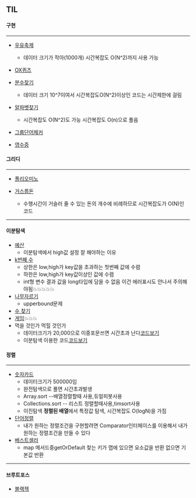 ## TIL

#### 구현
***
* [우유축제](https://github.com/Jung-MinGi/TIL/blob/main/%EB%B0%B1%EC%A4%80/%EA%B5%AC%ED%98%84/14720-%EC%9A%B0%EC%9C%A0%EC%B6%95%EC%A0%9C.java)
  - 데이터 크기가 작아(1000개) 시간복잡도 O(N^2)까지 사용 가능
* [OX퀴즈](https://github.com/Jung-MinGi/TIL/blob/main/%EB%B0%B1%EC%A4%80/%EA%B5%AC%ED%98%84/8958-OX%ED%80%B4%EC%A6%88.java)

* [분수찾기](https://github.com/MingGi-Jung/Algorithm/blob/main/%EB%B0%B1%EC%A4%80/%EA%B5%AC%ED%98%84/1193-%EB%B6%84%EC%88%98%EC%B0%BE%EA%B8%B0.java)
  - 데이터 크기 10^7이여서 시간복잡도O(N^2)이상인 코드는 시간제한에 걸림
* [알파벳찾기](https://github.com/Jung-MinGi/TIL/blob/main/%EB%B0%B1%EC%A4%80/%EA%B5%AC%ED%98%84/10809-%EC%95%8C%ED%8C%8C%EB%B2%B3%20%EC%B0%BE%EA%B8%B0.java)
  * 시간복잡도 O(N^2)도 가능 시간복잡도 O(n)으로 풀음
* [그룹단어체커](https://github.com/Jung-MinGi/TIL/blob/main/%EB%B0%B1%EC%A4%80/%EA%B5%AC%ED%98%84/1316-%EA%B7%B8%EB%A3%B9%EB%8B%A8%EC%96%B4%EC%B2%B4%EC%BB%A4.java)
* [영수증](https://github.com/Jung-MinGi/TIL/blob/main/%EB%B0%B1%EC%A4%80/%EA%B5%AC%ED%98%84/25304-%EC%98%81%EC%88%98%EC%A6%9D.java)
#### 그리디
***
* [폴리오미노](https://github.com/Jung-MinGi/TIL/blob/main/%EB%B0%B1%EC%A4%80/%EA%B7%B8%EB%A6%AC%EB%94%94/1343-%ED%8F%B4%EB%A6%AC%EC%98%A4%EB%AF%B8%EB%85%B8.java)

* [거스름돈](https://github.com/MingGi-Jung/Algorithm/blob/main/%EB%B0%B1%EC%A4%80/%EA%B7%B8%EB%A6%AC%EB%94%94/5585-%EA%B1%B0%EC%8A%A4%EB%A6%84%EB%8F%88.java)
  - 수행시간이 거슬러 줄 수 있는 돈의 개수에 비례하므로 시간복잡도가 O(N)인 코드 
***
#### 이분탐색
* [예산]()
  * 이분탐색에서 high값 설정 잘 해야하는 이유 
* [k번째 수](https://github.com/Jung-MinGi/TIL/blob/main/%EB%B0%B1%EC%A4%80/%EC%9D%B4%EB%B6%84%ED%83%90%EC%83%89/1300-k%EB%B2%88%EC%A8%B0%EC%88%98.java)
  * 상한은 low,high가 key값을 초과하는 첫번째 값에 수렴
  * 하한은 low,high가 key값이상인 값에 수렴
  * int형 변수 결과 값을 long타입에 담을 수 없음 
  이건 에러표시도 안나서 주의해야됨💥💥💥💥💥
* [나무자르기](https://github.com/Jung-MinGi/TIL/blob/main/%EB%B0%B1%EC%A4%80/%EC%9D%B4%EB%B6%84%ED%83%90%EC%83%89/2805-%EB%82%98%EB%AC%B4%EC%9E%90%EB%A5%B4%EA%B8%B0.java)
  * upperbound문제
* [수 찾기]()
* [게임](https://github.com/Jung-MinGi/TIL/blob/main/%EB%B0%B1%EC%A4%80/%EC%9D%B4%EB%B6%84%ED%83%90%EC%83%89/1072-%EA%B2%8C%EC%9E%84.java)💥💥💥
* 먹을 것인가 먹힐 것인가
  * 데이터크기가 20,000으로 이중포문쓰면 시간초과 난다[코드보기](https://github.com/Jung-MinGi/TIL/blob/4f9b5f43f79caf6f1033dc221d5162c64d577353/%EB%B0%B1%EC%A4%80/%EC%9D%B4%EB%B6%84%ED%83%90%EC%83%89/7795-%EB%A8%B9%EC%9D%84%20%EA%B2%83%EC%9D%B8%EA%B0%80%20%EB%A8%B9%ED%9E%90%20%EA%B2%83%EC%9D%B8%EA%B0%80.java#L30)
  * 이분탐색 이용한 코드[코드보기](https://github.com/Jung-MinGi/TIL/blob/4f9b5f43f79caf6f1033dc221d5162c64d577353/%EB%B0%B1%EC%A4%80/%EC%9D%B4%EB%B6%84%ED%83%90%EC%83%89/7795-%EB%A8%B9%EC%9D%84%20%EA%B2%83%EC%9D%B8%EA%B0%80%20%EB%A8%B9%ED%9E%90%20%EA%B2%83%EC%9D%B8%EA%B0%80.java#L66)
#### 정렬
***
* [숫자카드](https://github.com/MingGi-Jung/Algorithm/blob/main/%EB%B0%B1%EC%A4%80/%EC%A0%95%EB%A0%AC/10815-%EC%88%AB%EC%9E%90%20%EC%B9%B4%EB%93%9C.java)
  - 데이터크기가 500000임
  - 완전탐색으로 풀면 시간초과발생
  - Array.sort --배열정렬할때 사용,듀얼피봇사용
  - Collections.sort -- 리스트 정렬할때사용,timsort사용
  - 이진탐색 **정렬된 배열**에서 특정값 탐색, 시간복잡도 O(logN)을 가짐
* [단어정렬](https://github.com/Jung-MinGi/TIL/blob/main/%EB%B0%B1%EC%A4%80/%EC%A0%95%EB%A0%AC/1181-%EB%8B%A8%EC%96%B4%20%EC%A0%95%EB%A0%AC.java)
  * 내가 원하는 정렬조건을 구현할려면 
Comparator인터페이스를 이용해서 내가 원하는 정렬조건을 만들 수 있다
* [베스트셀러](https://github.com/Jung-MinGi/TIL/blob/main/%EB%B0%B1%EC%A4%80/%EC%A0%95%EB%A0%AC/1302-%EB%B2%A0%EC%8A%A4%ED%8A%B8%EC%85%80%EB%9F%AC.java)
  * map 메서드중getOrDefault 
찾는 키가 맵에 있으면 요소값을 반환 없으면 기본값 반환
***
#### 브루트포스
* [블랙잭]()

  

